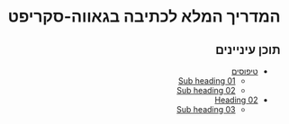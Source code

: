 <div dir='rtl' align='right' style="    list-style-type: none;">
  <h1>המדריך המלא לכתיבה בגאווה-סקריפט</h1p>
  <h2>תוכן עיניינים</h2>

- [טיפוסים](#)
	- [Sub heading 01](#sub-heading-01)
	- [Sub heading 02](#sub-heading-02)
- [Heading 02](#heading-02)
	- [Sub heading 03](#sub-heading-03)
</div>
